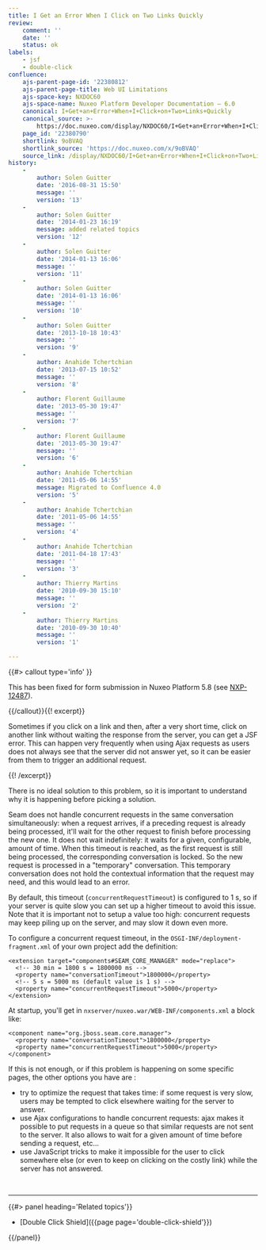 ```yaml
---
title: I Get an Error When I Click on Two Links Quickly
review:
    comment: ''
    date: ''
    status: ok
labels:
    - jsf
    - double-click
confluence:
    ajs-parent-page-id: '22380812'
    ajs-parent-page-title: Web UI Limitations
    ajs-space-key: NXDOC60
    ajs-space-name: Nuxeo Platform Developer Documentation — 6.0
    canonical: I+Get+an+Error+When+I+Click+on+Two+Links+Quickly
    canonical_source: >-
        https://doc.nuxeo.com/display/NXDOC60/I+Get+an+Error+When+I+Click+on+Two+Links+Quickly
    page_id: '22380790'
    shortlink: 9oBVAQ
    shortlink_source: 'https://doc.nuxeo.com/x/9oBVAQ'
    source_link: /display/NXDOC60/I+Get+an+Error+When+I+Click+on+Two+Links+Quickly
history:
    - 
        author: Solen Guitter
        date: '2016-08-31 15:50'
        message: ''
        version: '13'
    - 
        author: Solen Guitter
        date: '2014-01-23 16:19'
        message: added related topics
        version: '12'
    - 
        author: Solen Guitter
        date: '2014-01-13 16:06'
        message: ''
        version: '11'
    - 
        author: Solen Guitter
        date: '2014-01-13 16:06'
        message: ''
        version: '10'
    - 
        author: Solen Guitter
        date: '2013-10-18 10:43'
        message: ''
        version: '9'
    - 
        author: Anahide Tchertchian
        date: '2013-07-15 10:52'
        message: ''
        version: '8'
    - 
        author: Florent Guillaume
        date: '2013-05-30 19:47'
        message: ''
        version: '7'
    - 
        author: Florent Guillaume
        date: '2013-05-30 19:47'
        message: ''
        version: '6'
    - 
        author: Anahide Tchertchian
        date: '2011-05-06 14:55'
        message: Migrated to Confluence 4.0
        version: '5'
    - 
        author: Anahide Tchertchian
        date: '2011-05-06 14:55'
        message: ''
        version: '4'
    - 
        author: Anahide Tchertchian
        date: '2011-04-18 17:43'
        message: ''
        version: '3'
    - 
        author: Thierry Martins
        date: '2010-09-30 15:10'
        message: ''
        version: '2'
    - 
        author: Thierry Martins
        date: '2010-09-30 10:40'
        message: ''
        version: '1'

---
```

{{#> callout type='info' }}

This has been fixed for form submission in Nuxeo Platform 5.8 (see [NXP-12487](https://jira.nuxeo.com/browse/NXP-12487)).

{{/callout}}{{! excerpt}}

Sometimes if you click on a link and then, after a very short time, click on another link without waiting the response from the server, you can get a JSF error. This can happen very frequently when using Ajax requests as users does not always see that the server did not answer yet, so it can be easier from them to trigger an additional request.

{{! /excerpt}}

There is no ideal solution to this problem, so it is important to understand why it is happening before picking a solution.

Seam does not handle concurrent requests in the same conversation simultaneously: when a request arrives, if a preceding request is already being processed, it'll wait for the other request to finish before processing the new one. It does not wait indefinitely: it waits for a given, configurable, amount of time. When this timeout is reached, as the first request is still being processed, the corresponding conversation is locked. So the new request is processed in a "temporary" conversation. This temporary conversation does not hold the contextual information that the request may need, and this would lead to an error.

By default, this timeout (`concurrentRequestTimeout`)&nbsp;is configured to 1 s, so if your server is quite slow you can set up a higher timeout to avoid this issue. Note that it is important not to setup a value too high: concurrent requests may keep piling up on the server, and may slow it down even more.

To configure a concurrent request timeout, in the `OSGI-INF/deployment-fragment.xml` of your own project add the definition:

```html/xml
<extension target="components#SEAM_CORE_MANAGER" mode="replace">
  <!-- 30 min = 1800 s = 1800000 ms -->
  <property name="conversationTimeout">1800000</property>
  <!-- 5 s = 5000 ms (default value is 1 s) -->
  <property name="concurrentRequestTimeout">5000</property>
</extension>

```

At startup, you'll get in `nxserver/nuxeo.war/WEB-INF/components.xml` a block like:

```html/xml
<component name="org.jboss.seam.core.manager">
  <property name="conversationTimeout">1800000</property>
  <property name="concurrentRequestTimeout">5000</property>
</component>

```

If this is not enough, or if this problem is happening on some specific pages, the other options you have are :

*   try to optimize the request that takes time: if some request is very slow, users may be tempted to click elsewhere waiting for the server to answer.
*   use Ajax configurations to handle concurrent requests: ajax makes it possible to put requests in a queue so that similar requests are not sent to the server. It also allows to wait for a given amount of time before sending a request, etc...
*   use JavaScript tricks to make it impossible for the user to click somewhere else (or even to keep on clicking on the costly link) while the server has not answered.

&nbsp;

* * *

<div class="row" data-equalizer data-equalize-on="medium"><div class="column medium-6">{{#> panel heading='Related topics'}}

*   [Double Click Shield]({{page page='double-click-shield'}})

{{/panel}}</div><div class="column medium-6">

&nbsp;

</div></div>